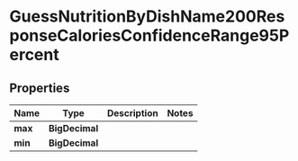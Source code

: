 

# GuessNutritionByDishName200ResponseCaloriesConfidenceRange95Percent


## Properties

| Name | Type | Description | Notes |
|------------ | ------------- | ------------- | -------------|
|**max** | **BigDecimal** |  |  |
|**min** | **BigDecimal** |  |  |



